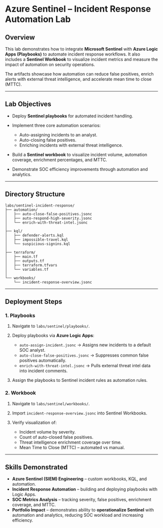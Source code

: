 # Azure Sentinel – Incident Response Automation Lab

## Overview

This lab demonstrates how to integrate **Microsoft Sentinel** with **Azure Logic Apps (Playbooks)** to automate incident response workflows. It also includes a **Sentinel Workbook** to visualize incident metrics and measure the impact of automation on security operations.

The artifacts showcase how automation can reduce false positives, enrich alerts with external threat intelligence, and accelerate mean time to close (MTTC).

---

## Lab Objectives

* Deploy **Sentinel playbooks** for automated incident handling.
* Implement three core automation scenarios:

  * Auto-assigning incidents to an analyst.
  * Auto-closing false positives.
  * Enriching incidents with external threat intelligence.
* Build a **Sentinel workbook** to visualize incident volume, automation coverage, enrichment percentages, and MTTC.
* Demonstrate SOC efficiency improvements through automation and analytics.

---

## Directory Structure

```plaintext
labs/sentinel-incident-response/
├── automation/
│   ├── auto-close-false-positives.jsonc
│   ├── auto-respond-high-severity.jsonc
│   └── enrich-with-threat-intel.jsonc
│
├── kql/
│   ├── defender-alerts.kql
│   ├── impossible-travel.kql
│   └── suspicious-signins.kql
│
├── terraform/
│   ├── main.tf
│   ├── outputs.tf
│   ├── terraform.tfvars
│   └── variables.tf
│
└── workbooks/
    └── incident-response-overview.jsonc
```

---

## Deployment Steps

### 1. Playbooks

1. Navigate to `labs/sentinel/playbooks/`.
2. Deploy playbooks via **Azure Logic Apps**:

   * `auto-assign-incident.jsonc` → Assigns new incidents to a default SOC analyst.
   * `auto-close-false-positives.jsonc` → Suppresses common false positives automatically.
   * `enrich-with-threat-intel.jsonc` → Pulls external threat intel data into incident comments.
3. Assign the playbooks to Sentinel incident rules as automation rules.

### 2. Workbook

1. Navigate to `labs/sentinel/workbooks/`.
2. Import `incident-response-overview.jsonc` into Sentinel Workbooks.
3. Verify visualization of:

   * Incident volume by severity.
   * Count of auto-closed false positives.
   * Threat intelligence enrichment coverage over time.
   * Mean Time to Close (MTTC) – automated vs manual.

---

## Skills Demonstrated

* **Azure Sentinel (SIEM) Engineering** – custom workbooks, KQL, and automation.
* **Incident Response Automation** – building and deploying playbooks with Logic Apps.
* **SOC Metrics Analysis** – tracking severity, false positives, enrichment coverage, and MTTC.
* **Portfolio Impact** – demonstrates ability to **operationalize Sentinel** with automation and analytics, reducing SOC workload and increasing efficiency.
